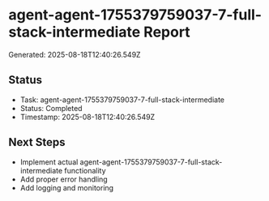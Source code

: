 # agent-agent-1755379759037-7-full-stack-intermediate Report

Generated: 2025-08-18T12:40:26.549Z

## Status
- Task: agent-agent-1755379759037-7-full-stack-intermediate
- Status: Completed
- Timestamp: 2025-08-18T12:40:26.549Z

## Next Steps
- Implement actual agent-agent-1755379759037-7-full-stack-intermediate functionality
- Add proper error handling
- Add logging and monitoring
